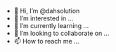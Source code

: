 - 👋 Hi, I’m @dahsolution
- 👀 I’m interested in ...
- 🌱 I’m currently learning ...
- 💞️ I’m looking to collaborate on ...
- 📫 How to reach me ...

<!---
dahsolution/dahsolution is a ✨ special ✨ repository because its `README.md` (this file) appears on your GitHub profile.
You can click the Preview link to take a look at your changes.
--->
